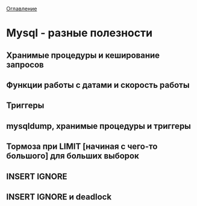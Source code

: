 <a href="README.md">Оглавление</a>

# Mysql - разные полезности

## Хранимые процедуры и кеширование запросов

## Функции работы с датами и скорость работы

## Триггеры

## mysqldump, хранимые процедуры и триггеры

## Тормоза при LIMIT [начиная с чего-то большого] для больших выборок

## INSERT IGNORE

## INSERT IGNORE и deadlock
